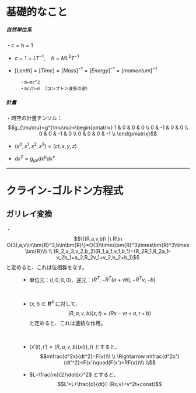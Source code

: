

# 基礎的なこと

##### 自然単位系

・$c=\hbar=1$

- $c=1=LT^{-1},\quad\hbar=ML^2T^{-1}$

- $[Lenth]=[Time]=[Mass]^{-1}=[Energy]^{-1}=[momentum]^{-1}$

        ・m⇔mc^2
        ・mc/h⇔m （コンプトン波長の逆）

##### 計量

・時空の計量テンソル：
$$g_{\mu\nu}=g^{\mu\nu}=\begin{pmatrix}
1 & 0 & 0 & 0    \\
0 & -1 & 0 & 0    \\
0 & 0 & -1 & 0    \\
0 & 0 & 0 & -1    \\
\end{pmatrix}$$

- $(x^0,x^1,x^2,x^3)=(ct,x,y,z)$

- $ds^2=g_{\mu\nu}dx^{\mu}dx^{\nu}$

---

# クライン-ゴルドン方程式

## ガリレイ変換



<dl><dt>

・
$$\{(R,a,v,b)\ |\ R\in O(3),a,v\in\bm{R}^3,b\in\bm{R}\}=O(3)\times\bm{R}^3\times\bm{R}^3\times\bm{R}\\\ \\
(R_2,a_2,v_2,b_2)(R_1,a_1,v_1,b_1)=(R_2R_1,R_2a_1-v_2b_1+a_2,R_2v_1+v_2,b_2+b_1)$$と定めると、これは位相群をなす。

</dt><dd>

- 単位元：$(I,0,0,0)$、逆元：$(R^T,-R^T(a+vb),-R^Tv,-b)$
<br>

- $(x,t)\in\bm{R}^4$ に対して、
$$(R,a,v,b)(x,t)=(Rx-vt+a,t+b)$$と定めると、これは連続な作用。
<br>

- $(x'(t),t')=(R,a,v,b)(x(t),t)$ とすると、
$$m\frac{d^2x}{dt^2}=F(x)\\\ \\
\Rightarrow m\frac{d^2x'}{dt'^2}=F(x')\quad(F(x')=RF(x))\\\ \\$$

- $L=\frac{m}{2}\dot{x}^2$ とすると、
$$L'=L+\frac{d}{dt}(-(Rx,v)+v^2t+const)$$


</dd></dl>

